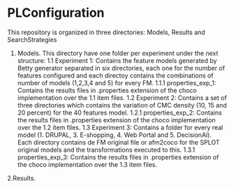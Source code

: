 # PLConfiguration

This repository is organized in three directories: Models, Results and SearchStrategies
1. Models.
This directory have one folder per experiment under the next structure:
1.1 Experiment 1: Contains the feature models generated by Betty generator separated in six directories, each one for the number of features configured and each directoy contains the combinations of number of models (1,2,3,4 and 5) for every FM.
1.1.1 properties_exp_1: Contains the results files in .properties extension of the choco implementation over the 1.1 item files.
1.2 Experiment 2: Contains a set of three directories which contains the variation of CMC density (10, 15 and 20 percent) for the 40 features model.
1.2.1 properties_exp_2: Contains the results files in .properties extension of the choco implementation over the 1.2 item files.
1.3 Experiment 3: Contains a folder for every real model (1. DRUPAL, 3. E-shopping, 4. Web Portal and 5. DecisionAl).
Each directory contains de FM original file or afm2coco for the SPLOT original models and the transformations executed to this.
1.3.1 properties_exp_3: Contains the results files in .properties extension of the choco implementation over the 1.3 item files.

2.Results.
